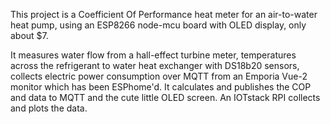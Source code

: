 This project is a Coefficient Of Performance heat meter for
an air-to-water heat pump, using an ESP8266 node-mcu board with
OLED display, only about $7.

It measures water flow from a hall-effect turbine meter, 
temperatures across the refrigerant to water heat exchanger
with DS18b20 sensors, collects electric power consumption
over MQTT from an Emporia Vue-2 monitor which has been ESPhome'd.
It calculates and publishes the COP and data to MQTT and the
cute little OLED screen.  An IOTstack RPI collects and plots the data.


